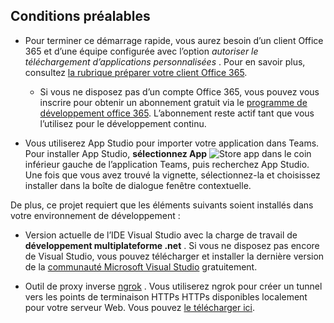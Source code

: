 ## <a name="prerequisites"></a>Conditions préalables

- Pour terminer ce démarrage rapide, vous aurez besoin d’un client Office 365 et d’une équipe configurée avec l’option *autoriser le téléchargement d’applications personnalisées* . Pour en savoir plus, consultez [la rubrique préparer votre client Office 365](~/concepts/build-and-test/prepare-your-o365-tenant.md).
  - Si vous ne disposez pas d’un compte Office 365, vous pouvez vous inscrire pour obtenir un abonnement gratuit via le [programme de développement office 365](/OfficeDev/office-dev-program-docs/docs/office-365-developer-program). L’abonnement reste actif tant que vous l’utilisez pour le développement continu.

- Vous utiliserez App Studio pour importer votre application dans Teams. Pour installer App Studio, **sélectionnez App** ![Store](~/assets/images/tab-images/storeApp.png) app dans le coin inférieur gauche de l’application Teams, puis recherchez App Studio. Une fois que vous avez trouvé la vignette, sélectionnez-la et choisissez installer dans la boîte de dialogue fenêtre contextuelle.

De plus, ce projet requiert que les éléments suivants soient installés dans votre environnement de développement :

- Version actuelle de l’IDE Visual Studio avec la charge de travail de **développement multiplateforme .net** . Si vous ne disposez pas encore de Visual Studio, vous pouvez télécharger et installer la dernière version de la [communauté Microsoft Visual Studio](https://visualstudio.microsoft.com/downloads) gratuitement.

- Outil de proxy inverse [ngrok](https://ngrok.com) . Vous utiliserez ngrok pour créer un tunnel vers les points de terminaison HTTPs HTTPs disponibles localement pour votre serveur Web. Vous pouvez [le télécharger ici](https://ngrok.com/download).
